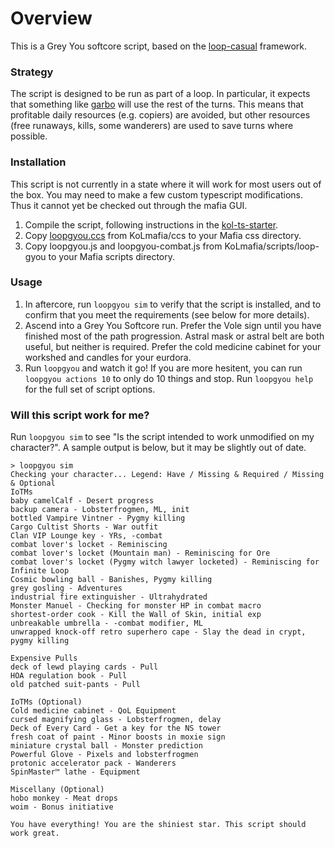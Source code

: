 # Overview

This is a Grey You softcore script, based on the [loop-casual](https://github.com/Kasekopf/loop-casual) framework.

### Strategy

The script is designed to be run as part of a loop. In particular, it expects that something like [garbo](https://github.com/Loathing-Associates-Scripting-Society/garbage-collector) will use the rest of the turns. This means that profitable daily resources (e.g. copiers) are avoided, but other resources (free runaways, kills, some wanderers) are used to save turns where possible.

### Installation

This script is not currently in a state where it will work for most users out of the box. You may need to make a few custom typescript modifications. Thus it cannot yet be checked out through the mafia GUI.

1. Compile the script, following instructions in the [kol-ts-starter](https://github.com/docrostov/kol-ts-starter).
2. Copy [loopgyou.ccs](KoLmafia/ccs/loopgyou.ccs) from KoLmafia/ccs to your Mafia css directory.
3. Copy loopgyou.js and loopgyou-combat.js from KoLmafia/scripts/loop-gyou to your Mafia scripts directory.

### Usage

1. In aftercore, run `loopgyou sim` to verify that the script is installed, and to confirm that you meet the requirements (see below for more details).
2. Ascend into a Grey You Softcore run. Prefer the Vole sign until you have finished most of the path progression. Astral mask or astral belt are both useful, but neither is required. Prefer the cold medicine cabinet for your workshed and candles for your eurdora.
3. Run `loopgyou` and watch it go! If you are more hesitent, you can run `loopgyou actions 10` to only do 10 things and stop. Run `loopgyou help` for the full set of script options.

### Will this script work for me?

Run `loopgyou sim` to see "Is the script intended to work unmodified on my character?". A sample output is below, but it may be slightly out of date.

```
> loopgyou sim
Checking your character... Legend: Have / Missing & Required / Missing & Optional
IoTMs
baby camelCalf - Desert progress
backup camera - Lobsterfrogmen, ML, init
bottled Vampire Vintner - Pygmy killing
Cargo Cultist Shorts - War outfit
Clan VIP Lounge key - YRs, -combat
combat lover's locket - Reminiscing
combat lover's locket (Mountain man) - Reminiscing for Ore
combat lover's locket (Pygmy witch lawyer locketed) - Reminiscing for Infinite Loop
Cosmic bowling ball - Banishes, Pygmy killing
grey gosling - Adventures
industrial fire extinguisher - Ultrahydrated
Monster Manuel - Checking for monster HP in combat macro
shortest-order cook - Kill the Wall of Skin, initial exp
unbreakable umbrella - -combat modifier, ML
unwrapped knock-off retro superhero cape - Slay the dead in crypt, pygmy killing

Expensive Pulls
deck of lewd playing cards - Pull
HOA regulation book - Pull
old patched suit-pants - Pull

IoTMs (Optional)
Cold medicine cabinet - QoL Equipment
cursed magnifying glass - Lobsterfrogmen, delay
Deck of Every Card - Get a key for the NS tower
fresh coat of paint - Minor boosts in moxie sign
miniature crystal ball - Monster prediction
Powerful Glove - Pixels and lobsterfrogmen
protonic accelerator pack - Wanderers
SpinMaster™ lathe - Equipment

Miscellany (Optional)
hobo monkey - Meat drops
woim - Bonus initiative

You have everything! You are the shiniest star. This script should work great.
```
